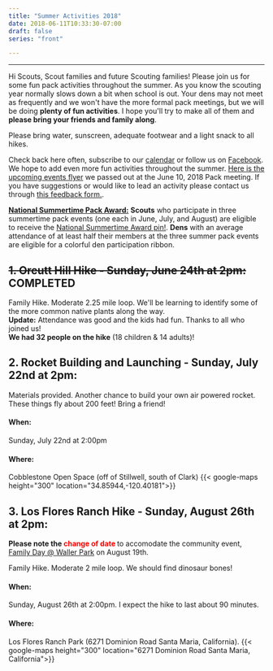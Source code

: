 ```yaml
---
title: "Summer Activities 2018"
date: 2018-06-11T10:33:30-07:00
draft: false
series: "front"

---
```


---
Hi Scouts, Scout families and future Scouting families!  Please join us for some fun pack activities throughout the summer.  As you know the scouting year normally slows down a bit when school is out. Your dens may not meet as frequently and we won't have the more formal pack meetings, but we will be doing **plenty of fun activities**.  I hope you'll try to make all of them and **please bring your friends and family along**.

Please bring water, sunscreen, adequate footwear and a light snack to all hikes.  


Check back here often, subscribe to our [calendar](/events-calendar) or follow us on [Facebook](https://fb.me/Pack91Orcutt).  We hope to add even more fun activities throughout the summer.  [Here is the upcoming events flyer](/files/2018SummertimePack91Events.pdf) we passed out at the June 10, 2018 Pack meeting.  If you have suggestions or would like to lead an activity please contact us through [this feedback form.](https://goo.gl/forms/VXiXt1n0fxWLlfYp1).

[**National Summertime Pack Award:**](https://www.scouting.org/awards/awards-central/national-summertime/) **Scouts** who participate in three summertime pack events (one each in June, July, and August) are eligible to receive the [National Summertime Award pin!](https://meritbadge.org/wiki/index.php/National_Summertime_Award).  **Dens** with an average attendance of at least half their members at the three summer pack events are eligible for a colorful den participation ribbon.

## ~~1. Orcutt Hill Hike - Sunday, June 24th at 2pm:~~ COMPLETED
Family Hike. Moderate 2.25 mile loop.  We'll be learning to identify some of the more common native plants along the way.  
**Update:** Attendance was good and the kids had fun.  Thanks to all who joined us!  
**We had 32 people on the hike** (18 children & 14 adults)! 

## 2. Rocket Building and Launching - Sunday, July 22nd at 2pm:
Materials provided. Another chance to build your own air powered rocket. These things fly about 200 feet!  Bring a friend!

#### When:
Sunday, July 22nd at 2:00pm  

#### Where:
Cobblestone Open Space (off of Stillwell, south of Clark)
{{< google-maps height="300" location="34.85944,-120.40181">}}

## 3. Los Flores Ranch Hike - Sunday, August 26th at 2pm:

**Please note the <span style="color:red">change of date </span>** to accomodate the community event, [Family Day @ Waller Park](http://www.familydayinthepark.org/) on August 19th.

Family Hike. Moderate 2 mile loop. We should find dinosaur bones!

#### When:
Sunday, August 26th at 2:00pm.  I expect the hike to last about 90 minutes.

#### Where:
Los Flores Ranch Park (6271 Dominion Road Santa Maria, California).
{{< google-maps height="300" location="6271 Dominion Road Santa Maria, California">}}